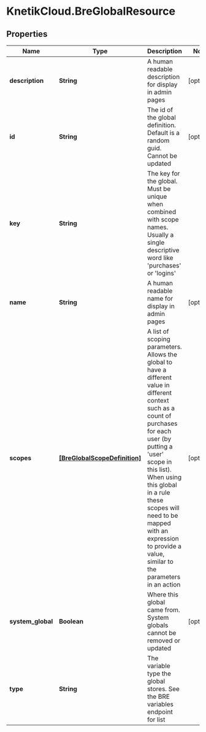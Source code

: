 # KnetikCloud.BreGlobalResource

## Properties
Name | Type | Description | Notes
------------ | ------------- | ------------- | -------------
**description** | **String** | A human readable description for display in admin pages | [optional] 
**id** | **String** | The id of the global definition. Default is a random guid. Cannot be updated | [optional] 
**key** | **String** | The key for the global. Must be unique when combined with scope names. Usually a single descriptive word like &#39;purchases&#39; or &#39;logins&#39; | 
**name** | **String** | A human readable name for display in admin pages | [optional] 
**scopes** | [**[BreGlobalScopeDefinition]**](BreGlobalScopeDefinition.md) | A list of scoping parameters. Allows the global to have a different value in different context such as a count of purchases for each user (by putting a &#39;user&#39; scope in this list). When using this global in a rule these scopes will need to be mapped with an expression to provide a value, similar to the parameters in an action | [optional] 
**system_global** | **Boolean** | Where this global came from. System globals cannot be removed or updated | [optional] 
**type** | **String** | The variable type the global stores. See the BRE variables endpoint for list | 


